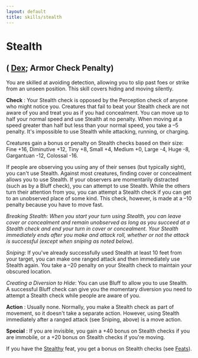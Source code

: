 ```yaml
---
layout: default
title: skills/stealth
---
```

# Stealth

## ( [Dex](../gettingStarted#_dexterity); Armor Check Penalty)

You are skilled at avoiding detection, allowing you to slip past foes or strike from an unseen position. This skill covers hiding and moving silently.

**Check** : Your Stealth check is opposed by the Perception check of anyone who might notice you. Creatures that fail to beat your Stealth check are not aware of you and treat you as if you had concealment. You can move up to half your normal speed and use Stealth at no penalty. When moving at a speed greater than half but less than your normal speed, you take a –5 penalty. It's impossible to use Stealth while attacking, running, or charging.

Creatures gain a bonus or penalty on Stealth checks based on their size: Fine +16, Diminutive +12, Tiny +8, Small +4, Medium +0, Large -4, Huge -8, Gargantuan -12, Colossal -16.

If people are observing you using any of their senses (but typically sight), you can't use Stealth. Against most creatures, finding cover or concealment allows you to use Stealth. If your observers are momentarily distracted (such as by a Bluff check), you can attempt to use Stealth. While the others turn their attention from you, you can attempt a Stealth check if you can get to an unobserved place of some kind. This check, however, is made at a –10 penalty because you have to move fast.

_Breaking Stealth: When you start your turn using Stealth, you can leave cover or concealment and remain unobserved as long as you succeed at a Stealth check and end your turn in cover or concealment. Your Stealth immediately ends after you make and attack roll, whether or not the attack is successful (except when sniping as noted below)._

_Sniping_: If you've already successfully used Stealth at least 10 feet from your target, you can make one ranged attack and then immediately use Stealth again. You take a –20 penalty on your Stealth check to maintain your obscured location.

_Creating a Diversion to Hide_: You can use Bluff to allow you to use Stealth. A successful Bluff check can give you the momentary diversion you need to attempt a Stealth check while people are aware of you.

**Action** : Usually none. Normally, you make a Stealth check as part of movement, so it doesn't take a separate action. However, using Stealth immediately after a ranged attack (see Sniping, above) is a move action.

**Special** : If you are invisible, you gain a +40 bonus on Stealth checks if you are immobile, or a +20 bonus on Stealth checks if you're moving.

If you have the [Stealthy](../feats#_stealthy) feat, you get a bonus on Stealth checks (see [Feats](../feats)).

